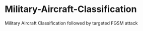 # Military-Aircraft-Classification
Military Aircraft Classification followed by targeted FGSM attack
